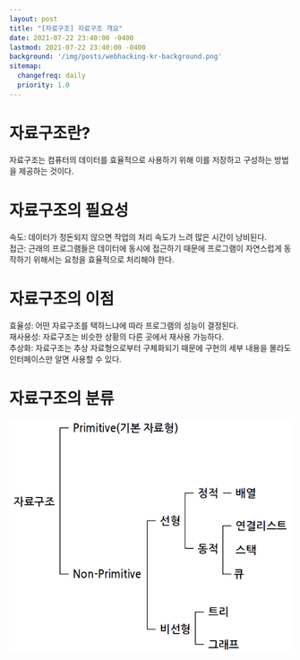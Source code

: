 ```yaml
---
layout: post
title: "[자료구조] 자료구조 개요"
date: 2021-07-22 23:40:00 -0400
lastmod: 2021-07-22 23:40:00 -0400
background: '/img/posts/webhacking-kr-background.png'
sitemap:
  changefreq: daily
  priority: 1.0
---
```

# 자료구조란?
자료구조는 컴퓨터의 데이터를 효율적으로 사용하기 위해 이를 저장하고 구성하는 방법을 제공하는 것이다.
# 자료구조의 필요성
속도: 데이터가 정돈되지 않으면 작업의 처리 속도가 느려 많은 시간이 낭비된다.  
접근: 근래의 프로그램들은 데이터에 동시에 접근하기 때문에 프로그램이 자연스럽게 동작하기 위해서는 요청을 효율적으로 처리해야 한다.  
# 자료구조의 이점
효율성: 어떤 자료구조를 택하느냐에 따라 프로그램의 성능이 결정된다.  
재사용성: 자료구조는 비슷한 상황의 다른 곳에서 재사용 가능하다.  
추상화: 자료구조는 추상 자료형으로부터 구체화되기 때문에 구현의 세부 내용을 몰라도 인터페이스만 알면 사용할 수 있다.  
# 자료구조의 분류
![ClassificationOfDataStructure](/img/posts/classification-of-data-structure.png)
